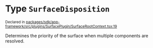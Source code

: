 # Type `SurfaceDisposition`
<sub>Declared in [packages/sdk/app-framework/src/plugins/SurfacePlugin/SurfaceRootContext.tsx:19](https://github.com/dxos/dxos/blob/5b3d9243a/packages/sdk/app-framework/src/plugins/SurfacePlugin/SurfaceRootContext.tsx#L19)</sub>


Determines the priority of the surface when multiple components are resolved.




